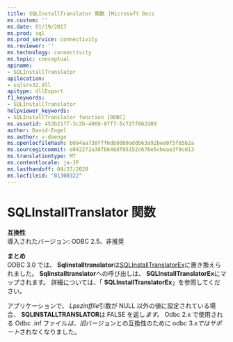 ```yaml
---
title: SQLInstallTranslator 関数 |Microsoft Docs
ms.custom: ''
ms.date: 01/19/2017
ms.prod: sql
ms.prod_service: connectivity
ms.reviewer: ''
ms.technology: connectivity
ms.topic: conceptual
apiname:
- SQLInstallTranslator
apilocation:
- sqlsrv32.dll
apitype: dllExport
f1_keywords:
- SQLInstallTranslator
helpviewer_keywords:
- SQLInstallTranslator function [ODBC]
ms.assetid: 453b21ff-3c2b-4069-8ff7-5c727f062d89
author: David-Engel
ms.author: v-daenge
ms.openlocfilehash: b094aa730fff6db80b9addb63a92bee0f5f85b2a
ms.sourcegitcommit: e042272a38fb646df05152c676e5cbeae3f9cd13
ms.translationtype: MT
ms.contentlocale: ja-JP
ms.lasthandoff: 04/27/2020
ms.locfileid: "81300322"
---
```

# <a name="sqlinstalltranslator-function"></a>SQLInstallTranslator 関数
**互換性**  
 導入されたバージョン: ODBC 2.5、非推奨  
  
 **まとめ**  
 ODBC 3.0 では、 **Sqlinstalltranslator**は[SQLInstallTranslatorEx](../../../odbc/reference/syntax/sqlinstalltranslatorex-function.md)に置き換えられました。 **Sqlinstalltranslator**への呼び出しは、 **SQLInstallTranslatorEx**にマップされます。 詳細については、「 **SQLInstallTranslatorEx**」を参照してください。  
  
 アプリケーションで、 *Lpszinffile*引数が NULL 以外の値に設定されている場合、 **SQLINSTALLTRANSLATOR**は FALSE を返し*ます。* Odbc 2.x で使用される Odbc .inf ファイル*は、旧*バージョンとの互換性のために odbc 3.x*ではサポート*されなくなりました。
